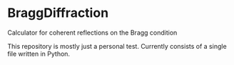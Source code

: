 # BraggDiffraction
Calculator for coherent reflections on the Bragg condition

This repository is mostly just a personal test. Currently consists of a single file written in Python.
